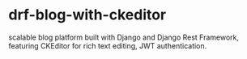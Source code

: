 # drf-blog-with-ckeditor
scalable blog platform built with Django and Django Rest Framework, featuring CKEditor for rich text editing, JWT authentication. 
